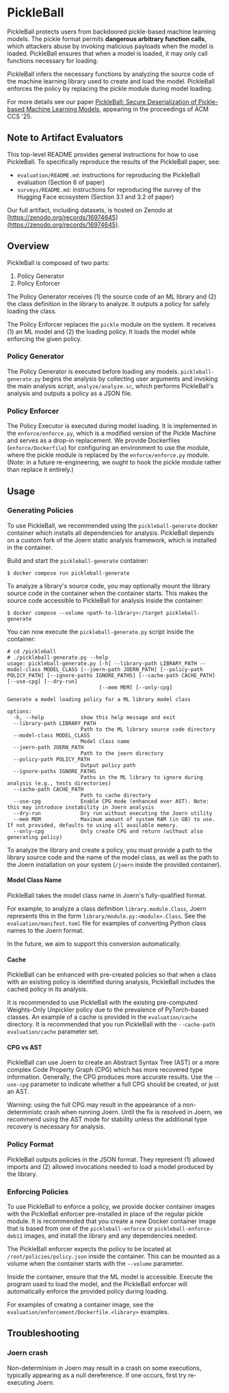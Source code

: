 # PickleBall

PickleBall protects users from backdoored pickle-based machine learning models.
The pickle format permits **dangerous arbitrary function calls**, which
attackers abuse by invoking malicious payloads when the model is loaded.
PickleBall ensures that when a model is loaded, it may only call functions
necessary for loading.

PickleBall infers the necessary functions by analyzing the source code of the
machine learning library used to create and load the model. PickleBall enforces
the policy by replacing the pickle module during model loading.

For more details see our paper
[PickleBall: Secure Deserialization of Pickle-based Machine Learning Models](https://www.arxiv.org/abs/2508.15987),
appearing in the proceedings of ACM CCS '25.

## Note to Artifact Evaluators

This top-level README provides general instructions for how to use PickleBall.
To specifically reproduce the results of the PickleBall paper, see:

* `evaluation/README.md`: instructions for reproducing the PickleBall evaluation
  (Section 6 of paper)
* `surveys/README.md`: instructions for reproducing the survey of the Hugging
  Face ecosystem (Section 3.1 and 3.2 of paper)

Our full artifact, including datasets, is hosted on Zenodo at
[https://zenodo.org/records/16974645](https://zenodo.org/records/16974645).

## Overview

PickleBall is composed of two parts:
1. Policy Generator
2. Policy Enforcer

The Policy Generator receives (1) the source code of an ML library and (2) the
class definition in the library to analyze. It outputs a policy for safely
loading the class.

The Policy Enforcer replaces the `pickle` module on the system. It receives (1)
an ML model and (2) the loading policy. It loads the model while enforcing the
given policy.

### Policy Generator

The Policy Generator is executed before loading any models.
`pickleball-generate.py` begins the analysis by collecting user arguments and
invoking the main analysis script, `analyze/analyze.sc`, which performs
PickleBall's analysis and outputs a policy as a JSON file.

### Policy Enforcer

The Policy Executor is executed during model loading. It is implemented in the
`enforce/enforce.py`, which is a modified version of the Pickle Machine and
serves as a drop-in replacement. We provide Dockerfiles (`enforce/Dockerfile`)
for configuring an environment to use the module, where the pickle module is
replaced by the `enforce/enforce.py` module. (Note: in a future re-engineering,
we ought to hook the pickle module rather than replace it entirely.)

## Usage

### Generating Policies

To use PickleBall, we recommended using the `pickleball-generate` docker
container which installs all dependencies for analysis. PickleBall depends on a
custom fork of the Joern static analysis framework, which is installed in the
container.

Build and start the `pickleball-generate` container:

```
$ docker compose run pickleball-generate
```

To analyze a library's source code, you may optionally mount the library source
code in the container when the container starts. This makes the source code
accessible to PickleBall for analysis inside the container:

```
$ docker compose --volume <path-to-library>:/target pickleball-generate
```

You can now execute the `pickleball-generate.py` script inside the container:

```
# cd /pickleball
# ./pickleball-generate.py --help
usage: pickleball-generate.py [-h] --library-path LIBRARY_PATH --model-class MODEL_CLASS [--joern-path JOERN_PATH] [--policy-path POLICY_PATH] [--ignore-paths IGNORE_PATHS] [--cache-path CACHE_PATH] [--use-cpg] [--dry-run]
                              [--mem MEM] [--only-cpg]

Generate a model loading policy for a ML library model class

options:
  -h, --help            show this help message and exit
  --library-path LIBRARY_PATH
                        Path to the ML library source code directory
  --model-class MODEL_CLASS
                        Model class name
  --joern-path JOERN_PATH
                        Path to the joern directory
  --policy-path POLICY_PATH
                        Output policy path
  --ignore-paths IGNORE_PATHS
                        Paths in the ML library to ignore during analysis (e.g., tests directories)
  --cache-path CACHE_PATH
                        Path to cache directory
  --use-cpg             Enable CPG mode (enhanced over AST). Note: this may introduce instability in Joern analysis
  --dry-run             Dry run without executing the Joern utility
  --mem MEM             Maximum amount of system RAM (in GB) to use. If not provided, defaults to using all available memory.
  --only-cpg            Only create CPG and return (without also generating policy)
```

To analyze the library and create a policy, you must provide a path to the
library source code and the name of the model class, as well as the path to the
Joern installation on your system (`/joern` inside the provided container).

#### Model Class Name

PickleBall takes the model class name in Joern's fully-qualified format.

For example, to analyze a class definition `library.module.Class`, Joern
represents this in the form `library/module.py:<module>.Class`. See the
`evaluation/manifest.toml` file for examples of converting Python class names
to the Joern format.

In the future, we aim to support this conversion automatically.

#### Cache

PickleBall can be enhanced with pre-created policies so that when a class with
an existing policy is identified during analysis, PickleBall includes the cached
policy in its analysis.

It is recommended to use PickleBall with the existing pre-computed Weights-Only
Unpickler policy due to the prevalence of PyTorch-based classes. An example of
a cache is provided in the `evaluation/cache` directory. It is recommended that
you run PickleBall with the `--cache-path evaluation/cache` parameter set.

#### CPG vs AST

PickleBall can use Joern to create an Abstract Syntax Tree (AST) or a more
complex Code Property Graph (CPG) which has more recovered type information.
Generally, the CPG produces more accurate results. Use the `--use-cpg` parameter
to indicate whether a full CPG should be created, or just an AST.

Warning: using the full CPG may result in the appearance of a non-deterministc
crash when running Joern. Until the fix is resolved in Joern, we recommend using
the AST mode for stability unless the additional type recovery is necessary
for analysis.

### Policy Format

PickleBall outputs policies in the JSON format. They represent (1) allowed
imports and (2) allowed invocations needed to load a model produced by the
library.

### Enforcing Policies

To use PickleBall to enforce a policy, we provide docker container images with
the PickleBall enforcer pre-installed in place of the regular pickle module.
It is recommended that you create a new Docker container image that is based
from one of the `pickleball-enforce` or `pickleball-enforce-deb11` images, and
install the library and any dependencies needed.

The PickleBall enforcer expects the policy to be located at
`/root/policies/policy.json` inside the container. This can be mounted as a
volume when the container starts with the `--volume` parameter.

Inside the container, ensure that the ML model is accessible. Execute the
program used to load the model, and the PickleBall enforcer will automatically
enforce the provided policy during loading.

For examples of creating a container image, see the `evaluation/enforcement/Dockerfile.<library>` examples.

## Troubleshooting

### Joern crash

Non-determinism in Joern may result in a crash on some executions, typically
appearing as a null dereference. If one occurs, first try re-executing Joern.